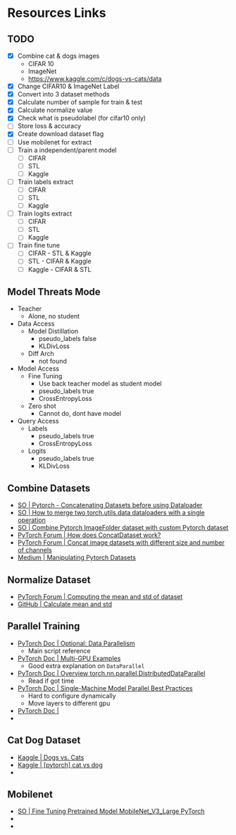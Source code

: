 # Resources Links
## TODO
- [X] Combine cat & dogs images
  - CIFAR 10
  - ImageNet
  - https://www.kaggle.com/c/dogs-vs-cats/data
- [X] Change CIFAR10 & ImageNet Label
- [X] Convert into 3 dataset methods
- [X] Calculate number of sample for train & test
- [X] Calculate normalize value
- [X] Check what is pseudolabel (for cifar10 only)
- [ ] Store loss & accuracy
- [X] Create download dataset flag
- [ ] Use mobilenet for extract
- [ ] Train a independent/parent model
  - [ ] CIFAR
  - [ ] STL
  - [ ] Kaggle
- [ ] Train labels extract
  - [ ] CIFAR
  - [ ] STL
  - [ ] Kaggle
- [ ] Train logits extract
  - [ ] CIFAR
  - [ ] STL
  - [ ] Kaggle
- [ ] Train fine tune
  - [ ] CIFAR - STL & Kaggle
  - [ ] STL - CIFAR & Kaggle
  - [ ] Kaggle - CIFAR & STL

## Model Threats Mode
- Teacher
  - Alone, no student
- Data Access
  - Model Distillation
    - pseudo_labels false
    - KLDivLoss
  - Diff Arch
    - not found
- Model Access
  - Fine Tuning
    - Use back teacher model as student model
    - pseudo_labels true
    - CrossEntropyLoss
  - Zero shot
    - Cannot do, dont have model
- Query Access
  - Labels
    - pseudo_labels true
    - CrossEntropyLoss
  - Logits
    - pseudo_labels true
    - KLDivLoss

## Combine Datasets
- [SO | Pytorch - Concatenating Datasets before using Dataloader](https://stackoverflow.com/questions/60840500/pytorch-concatenating-datasets-before-using-dataloader)
- [SO | How to merge two torch.utils.data dataloaders with a single operation](https://stackoverflow.com/questions/65621414/how-to-merge-two-torch-utils-data-dataloaders-with-a-single-operation)
- [SO | Combine Pytorch ImageFolder dataset with custom Pytorch dataset](https://stackoverflow.com/questions/62288855/combine-pytorch-imagefolder-dataset-with-custom-pytorch-dataset)
- [PyTorch Forum | How does ConcatDataset work?](https://discuss.pytorch.org/t/how-does-concatdataset-work/60083)
- [PyTorch Forum | Concat image datasets with different size and number of channels](https://discuss.pytorch.org/t/concat-image-datasets-with-different-size-and-number-of-channels/36362)
- [Medium | Manipulating Pytorch Datasets](https://medium.com/mlearning-ai/manipulating-pytorch-datasets-c58487ab113f#860e)

## Normalize Dataset
- [PyTorch Forum | Computing the mean and std of dataset](https://discuss.pytorch.org/t/computing-the-mean-and-std-of-dataset/34949/23)
- [GitHub | Calculate mean and std](https://github.com/Armour/pytorch-nn-practice/blob/master/utils/meanstd.py)

## Parallel Training
- [PyTorch Doc | Optional: Data Parallelism](https://pytorch.org/tutorials/beginner/blitz/data_parallel_tutorial.html)
  - Main script reference
- [PyTorch Doc | Multi-GPU Examples](https://pytorch.org/tutorials/beginner/former_torchies/parallelism_tutorial.html)
  - Good extra explanation on `DataParallel`
- [PyTorch Doc | Overview torch.nn.parallel.DistributedDataParallel](https://pytorch.org/tutorials/beginner/dist_overview.html#torch-nn-parallel-distributeddataparallel)
  - Read if got time
- [PyTorch Doc | Single-Machine Model Parallel Best Practices](https://pytorch.org/tutorials/intermediate/model_parallel_tutorial.html)
  - Hard to configure dynamically
  - Move layers to different gpu
- [PyTorch Doc | ]()
- []()

## Cat Dog Dataset
- [Kaggle | Dogs vs. Cats](https://www.kaggle.com/competitions/dogs-vs-cats/code?competitionId=3362&sortBy=voteCount)
- [Kaggle | [pytorch] cat vs dog](https://www.kaggle.com/code/jaeboklee/pytorch-cat-vs-dog/notebook)
- []()

## Mobilenet
- [SO | Fine Tuning Pretrained Model MobileNet_V3_Large PyTorch](https://stackoverflow.com/questions/69321848/fine-tuning-pretrained-model-mobilenet-v3-large-pytorch)
- []()
- []()